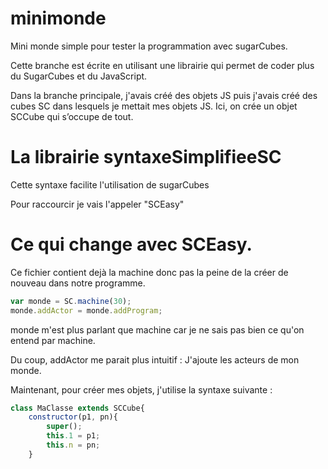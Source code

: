 # minimonde
Mini monde simple pour tester la programmation avec sugarCubes.

Cette branche est écrite en utilisant une librairie qui permet de coder plus du SugarCubes et du JavaScript.

Dans la branche principale, j'avais créé des objets JS puis j'avais créé des cubes SC dans lesquels je mettait mes objets JS.
Ici, on crée un objet SCCube qui s’occupe de tout.

# La librairie syntaxeSimplifieeSC
Cette syntaxe facilite l'utilisation de sugarCubes

Pour raccourcir je vais l'appeler "SCEasy"

# Ce qui change avec SCEasy.
Ce fichier contient dejà la machine donc pas la peine de la créer de nouveau dans notre programme.
````javascript
var monde = SC.machine(30);
monde.addActor = monde.addProgram;
````

monde m'est plus parlant que machine car je ne sais pas bien ce qu'on entend par machine. 

Du coup, addActor me parait plus intuitif : J'ajoute les acteurs de mon monde.

Maintenant, pour créer mes objets, j'utilise la syntaxe suivante :
````javascript
class MaClasse extends SCCube{
	constructor(p1, pn){
		super();
		this.1 = p1;
		this.n = pn;
	}

````